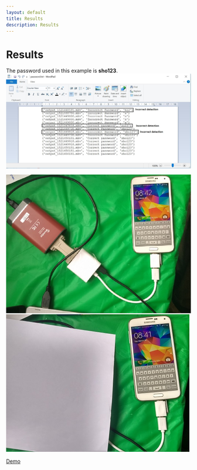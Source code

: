 ```yaml
---
layout: default
title: Results
description: Results
---
```



# Results

The password used in this example is **sho123**.
![password.txt](/img/password.JPG)

![Charging attack](/img/charging1.jpg)
![Charging attack](/img/charging2.jpg)


[Demo](https://github.com/UCLA-ECE209AS-2018W/Shoban/tree/master/Results)